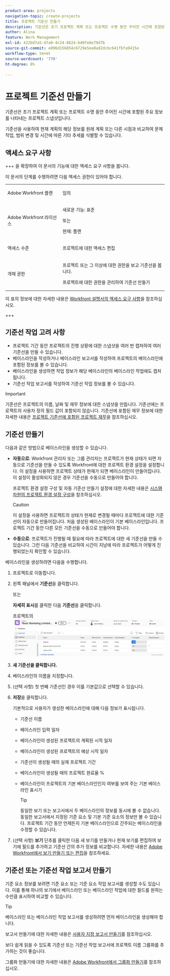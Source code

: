 ```yaml
---
product-area: projects
navigation-topic: create-projects
title: 프로젝트 기준선 만들기
description: 기준선은 초기 프로젝트 계획 또는 프로젝트 수명 동안 주어진 시간에 포함된 주요 정보를 나타내는 프로젝트 스냅샷입니다.
author: Alina
feature: Work Management
exl-id: 422bd7a5-d7a0-4c24-8624-bd0fe6e79d7b
source-git-commit: e896d156854c6729e5ea0a82dcbc641fbfa9415e
workflow-type: tm+mt
source-wordcount: '770'
ht-degree: 0%

---
```


# 프로젝트 기준선 만들기

<!-- Audited: 12/2023 -->

기준선은 초기 프로젝트 계획 또는 프로젝트 수명 동안 주어진 시간에 포함된 주요 정보를 나타내는 프로젝트 스냅샷입니다.

기준선을 사용하여 현재 계획의 해당 정보를 원래 계획 또는 다른 시점과 비교하여 문제 작업, 범위 변경 및 시간에 따른 기타 추세를 식별할 수 있습니다.

## 액세스 요구 사항

+++ 을 확장하여 이 문서의 기능에 대한 액세스 요구 사항을 봅니다.

<!--
drafted for P&P:

<table style="table-layout:auto"> 
 <col> 
 <col> 
 <tbody> 
  <tr> 
   <td role="rowheader">Adobe Workfront plan*</td> 
   <td> <p>Any</p> </td> 
  </tr> 
  <tr> 
   <td role="rowheader">Adobe Workfront license*</td> 
   <td> <p>Current license: Standard </p> 
   Or
   <p>Legacy license: Plan </p> 
   </td> 
  </tr> 
  <tr> 
   <td role="rowheader">Access level*</td> 
   <td> <p>Edit access to Projects</p> <p><b>NOTE</b>
   
   If you still don't have access, ask your Workfront administrator if they set additional restrictions in your access level. For information about access to projects, see <a href="../../../administration-and-setup/add-users/configure-and-grant-access/grant-access-projects.md" class="MCXref xref">Grant access to projects</a>. For information on how a Workfront administrator can change your access level, see <a href="../../../administration-and-setup/add-users/configure-and-grant-access/create-modify-access-levels.md" class="MCXref xref">Create or modify custom access levels</a>. </p> </td> 
  </tr> 
  <tr> 
   <td role="rowheader">Object permissions</td> 
   <td> <p>View permissions to the project or higher to view baselines</p> <p>Manage permissions to the project to create baselines</p> <p> For information about project permissions, see <a href="../../../workfront-basics/grant-and-request-access-to-objects/share-a-project.md" class="MCXref xref">Share a project in Adobe Workfront</a>.</p> <p>For information on requesting additional access, see <a href="../../../workfront-basics/grant-and-request-access-to-objects/request-access.md" class="MCXref xref">Request access to objects </a>.</p> </td> 
  </tr> 
 </tbody> 
</table>
-->

이 문서의 단계를 수행하려면 다음 액세스 권한이 있어야 합니다.

<table style="table-layout:auto"> 
 <col> 
 <col> 
 <tbody> 
  <tr> 
   <td role="rowheader">Adobe Workfront 플랜</td> 
   <td> <p>임의</p> </td> 
  </tr> 
  <tr> 
   <td role="rowheader">Adobe Workfront 라이선스</td> 
    <td><p>새로운 기능: 표준</p>
        <p>또는</p>
        <p>현재: 플랜 </p> </td> 
  </tr> 
  <tr> 
   <td role="rowheader">액세스 수준</td> 
   <td> <p>프로젝트에 대한 액세스 편집</p> </td> 
  </tr> 
  <tr> 
   <td role="rowheader">개체 권한</td> 
   <td> <p>프로젝트 또는 그 이상에 대한 권한을 보고 기준선을 봅니다.</p> <p>프로젝트에 대한 권한을 관리하여 기준선 만들기</p> </td> 
  </tr> 
 </tbody> 
</table>

이 표의 정보에 대한 자세한 내용은 [Workfront 설명서의 액세스 요구 사항](/help/quicksilver/administration-and-setup/add-users/access-levels-and-object-permissions/access-level-requirements-in-documentation.md)을 참조하십시오.

+++

## 기준선 작업 고려 사항

* 프로젝트 기간 동안 프로젝트의 진행 상황에 대한 스냅샷을 여러 번 캡처하여 여러 기준선을 만들 수 있습니다.
* 베이스라인을 작성하거나 베이스라인 보고서를 작성하여 프로젝트의 베이스라인에 포함된 정보를 볼 수 있습니다.
* 베이스라인을 생성하면 작업 정보가 해당 베이스라인의 베이스라인 작업에도 캡처됩니다.
* 기준선 작업 보고서를 작성하여 기준선 작업 정보를 볼 수 있습니다.

>[!IMPORTANT]
>
>기준선은 프로젝트의 이름, 날짜 및 재무 정보에 대한 스냅샷을 만듭니다. 기준선에는 프로젝트의 사용자 정의 필드 값이 포함되지 않습니다. 기준선에 포함된 재무 정보에 대한 자세한 내용은 [프로젝트 기준선에 포함된 프로젝트 재무](../../../manage-work/projects/project-finances/project-finances-included-in-project-baselines.md)을 참조하십시오.

## 기준선 만들기

다음과 같은 방법으로 베이스라인을 생성할 수 있습니다.

* **자동으로**: Workfront 관리자 또는 그룹 관리자는 프로젝트가 현재 상태가 되면 자동으로 기준선을 만들 수 있도록 Workfront에 대한 프로젝트 환경 설정을 설정합니다. 이 설정을 사용하면 프로젝트 상태가 현재가 되면 베이스라인이 만들어집니다. 이 설정이 활성화되지 않은 경우 기준선을 수동으로 만들어야 합니다.

  프로젝트 환경 설정 구성 및 자동 기준선 만들기 설정에 대한 자세한 내용은 [시스템 차원의 프로젝트 환경 설정 구성](../../../administration-and-setup/set-up-workfront/configure-system-defaults/set-project-preferences.md)을 참조하십시오.

  >[!CAUTION]
  >
  >이 설정을 사용하면 프로젝트의 상태가 현재로 변경될 때마다 프로젝트에 대한 기준선이 자동으로 만들어집니다. 처음 생성된 베이스라인이 기본 베이스라인입니다. 프로젝트 기간 동안 다른 모든 기준선을 수동으로 만들어야 합니다.

* **수동으로**: 프로젝트가 진행될 때 필요에 따라 프로젝트에 대한 새 기준선을 만들 수 있습니다. 그런 다음 기준선을 비교하여 시간이 지남에 따라 프로젝트가 어떻게 진행되었는지 확인할 수 있습니다.

베이스라인을 생성하려면 다음을 수행합니다.

1. 프로젝트로 이동합니다.
1. 왼쪽 패널에서 **기준선**&#x200B;을 클릭합니다.

   또는

   **자세히 표시**&#x200B;를 클릭한 다음 **기준선**&#x200B;을 클릭합니다.

   프로젝트의 ![기준선 섹션](assets/baselines-section-on-project-with-header.png)

1. **새 기준선을 클릭합니다.**
1. 베이스라인의 이름을 지정합니다.
1. (선택 사항) 첫 번째 기준선인 경우 이를 기본값으로 선택할 수 있습니다.
1. **저장**&#x200B;을 클릭합니다.

   기본적으로 사용자가 생성한 베이스라인에 대해 다음 정보가 표시됩니다.

   * 기준선 이름
   * 베이스라인 입력 일자
   * 베이스라인이 생성된 프로젝트의 계획된 시작 일자
   * 베이스라인이 생성된 프로젝트의 예상 시작 일자
   * 기준선이 생성될 때의 실제 프로젝트 기간
   * 베이스라인이 생성될 때의 프로젝트 완료율 %
   * 베이스라인이 프로젝트의 기본 베이스라인인지 여부를 보여 주는 기본 베이스라인 표시기

     >[!TIP]
     >
     >동일한 보기 또는 보고서에서 두 베이스라인의 정보를 동시에 볼 수 없습니다. 동일한 보고서에서 지정된 기준 요소 및 기본 기준 요소의 정보만 볼 수 있습니다. 프로젝트 기간 동안 언제든지 기본 베이스라인으로 간주되는 베이스라인을 수정할 수 있습니다.

1. (선택 사항) **보기** 단추를 클릭한 다음 새 보기를 만들거나 현재 보기를 편집하여 보기에 필드를 추가하고 기준선 간의 추가 정보를 비교합니다. 자세한 내용은 [Adobe Workfront에서 보기 만들기 또는 편집](/help/quicksilver/reports-and-dashboards/reports/reporting-elements/create-edit-views.md)을 참조하세요.

## 기준선 또는 기준선 작업 보고서 만들기

기준 요소 정보를 보려면 기준 요소 또는 기준 요소 작업 보고서를 생성할 수도 있습니다. 이를 통해 하나의 보기에서 베이스라인 또는 베이스라인 작업에 대한 필드를 원하는 수만큼 표시하여 비교할 수 있습니다.

>[!TIP]
>
>베이스라인 또는 베이스라인 작업 보고서를 생성하려면 먼저 베이스라인을 생성해야 합니다.

보고서 만들기에 대한 자세한 내용은 [사용자 지정 보고서 만들기](../../../reports-and-dashboards/reports/creating-and-managing-reports/create-custom-report.md)를 참조하십시오.

보다 쉽게 읽을 수 있도록 기준선 또는 기준선 작업 보고서에 프로젝트 이름 그룹화를 추가하는 것이 좋습니다.

그룹화 만들기에 대한 자세한 내용은 [Adobe Workfront에서 그룹화 만들기](../../../reports-and-dashboards/reports/reporting-elements/create-groupings.md)를 참조하십시오.
